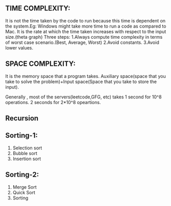 <h2>TIME COMPLEXITY:</h2>
It is not the time taken by the code to run because this time is dependent on the system.Eg: Windows might take more time to run a code as compared to Mac.
It is the rate at which the time taken increases with respect to the input size.(theta graph)
Three steps:
1.Always compute time complexity in terms of worst case scenario.(Best, Average, Worst)
2.Avoid constants.
3.Avoid lower values.

<h2>SPACE COMPLEXITY:</h2>
It is the memory space that a program takes.
Auxiliary space(space that you take to solve the problem)+Input space(Space that you take to store the input).

Generally , most of the servers(leetcode,GFG, etc) takes 1 second for 10^8 operations. 2 seconds for 2*10^8 opeartions.

<h2>Recursion</h2>

<h2>Sorting-1:</h2>
<ol>
  <li>Selection sort</li>
  <li>Bubble sort</li>
  <li>Insertion sort</li>
</ol>
<h2>Sorting-2:</h2>
<ol>
  <li>Merge Sort</li>
  <li>Quick Sort</li>
  <li>Sorting</li>
</ol>
